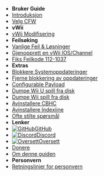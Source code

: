 - **Bruker Guide**
- [Introduksjon](introduction)
- [Velg CFW](cfw-choice)
- **vWii**
- [vWii Modifisering](vwii-modding)
- **Feilsøking**
- [Vanlige Feil & Løsninger](common-issues-fixes)
- [Gjenopprett en vWii IOS/Channel](recover-vwii-ioses-channels)
- [Fiks Feilkode 112-1037](fix-errcode-112-1037)
- **Extras**
- [Blokkere Systemoppdateringer](block-updates)
- [Fjerne blokkering av oppdateringer](unblock-updates)
- [Configurable Payload](configurable-payload)
- [Dumpe Wii U spill fra disk](dump-games)
- [Dumpe Wii spill fra disk](dump-wii-games)
- [Avinstallere CBHC](uninstall-cbhc)
- [Avinstallere Indexiine](uninstall-indexiine)
- [Ofte stilte spørsmål](faq)
- **Lenker**
- [![GitHub](https://icongr.am/simple/github.svg?color=808080&size=16)GitHub](https://github.com/hacks-guide/Guide-WiiU)
- [![Discord](https://icongr.am/simple/discord.svg?colored&size=16)Discord](https://discord.gg/C29hYvh)
- [![Oversett](https://icongr.am/material/translate.svg?color=808080&size=16)Oversett](https://hacks-guide.crowdin.com/u/projects/10)
- [Donere](donations)
- [Om denne guiden](about)
- **Personvern**
- [Retningslinjer for personvern](privacy-policy)
